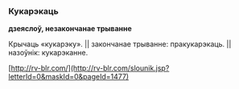 ### Кукарэкаць
**дзеяслоў, незакончанае трыванне**

Крычаць «кукарэку». || закончанае трыванне: пракукарэкаць. || назоўнік: кукарэканне.

<a rel="author">[http://rv-blr.com/](http://rv-blr.com/slounik.jsp?letterId=0&maskId=0&pageId=1477)</a>
